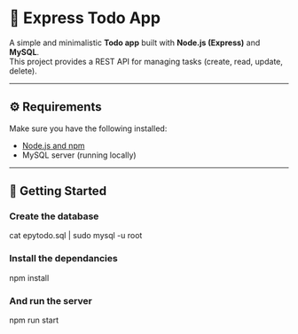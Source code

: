 # 📝 Express Todo App

A simple and minimalistic **Todo app** built with **Node.js (Express)** and **MySQL**.  
This project provides a REST API for managing tasks (create, read, update, delete).

---

## ⚙️ Requirements

Make sure you have the following installed:

- [Node.js and npm](https://nodejs.org)
- MySQL server (running locally)

---

## 🚀 Getting Started

### Create the database
cat epytodo.sql | sudo mysql -u root

### Install the dependancies
npm install

### And run the server
npm run start

